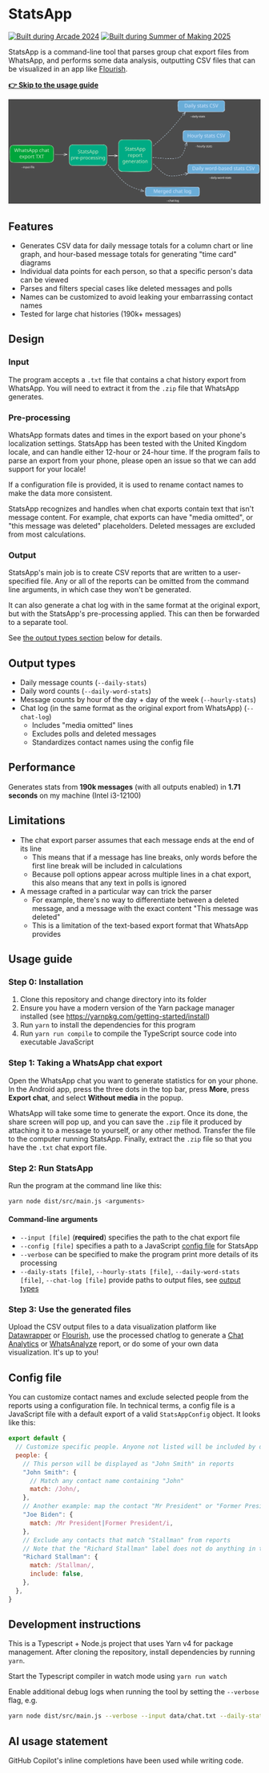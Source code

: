 # StatsApp

[![Built during Arcade 2024](https://badges.api.lorebooks.wiki/badges/hackclub/arcade)](https://hackclub.com/arcade) [![Built during Summer of Making 2025](https://img.shields.io/badge/Built_during-Summer_of_Making_2025-D4B798?labelColor=4D3A4D)](https://summer.hackclub.com/)

StatsApp is a command-line tool that parses group chat export files from WhatsApp, and performs some data analysis, outputting CSV files that can be visualized in an app like [Flourish](https://flourish.studio/).

[**👉 Skip to the usage guide**](#usage-guide)

<picture>
  <source media="(prefers-color-scheme: light)" srcset="./assets/statsapp-v0.2-light.excalidraw.svg">
  <img alt="A diagram showing the inputs and outputs for StatsApp, and their corresponding command-line arguments" src="./assets/statsapp-v0.2.excalidraw.svg">
</picture>

## Features

- Generates CSV data for daily message totals for a column chart or line graph, and hour-based message totals for generating "time card" diagrams
- Individual data points for each person, so that a specific person's data can be viewed
- Parses and filters special cases like deleted messages and polls
- Names can be customized to avoid leaking your embarrassing contact names
- Tested for large chat histories (190k+ messages)

## Design

### Input

The program accepts a `.txt` file that contains a chat history export from WhatsApp. You will need to extract it from the `.zip` file that WhatsApp generates.

### Pre-processing

WhatsApp formats dates and times in the export based on your phone's localization settings. StatsApp has been tested with the United Kingdom locale, and can handle either 12-hour or 24-hour time. If the program fails to parse an export from your phone, please open an issue so that we can add support for your locale!

If a configuration file is provided, it is used to rename contact names to make the data more consistent.

StatsApp recognizes and handles when chat exports contain text that isn't message content. For example, chat exports can have "media omitted", or "this message was deleted" placeholders. Deleted messages are excluded from most calculations.

### Output

StatsApp's main job is to create CSV reports that are written to a user-specified file. Any or all of the reports can be omitted from the command line arguments, in which case they won't be generated.

It can also generate a chat log with in the same format at the original export, but with the StatsApp's pre-processing applied. This can then be forwarded to a separate tool.

See [the output types section](#output-types) below for details.

## Output types

- Daily message counts (`--daily-stats`)
- Daily word counts (`--daily-word-stats`)
- Message counts by hour of the day + day of the week (`--hourly-stats`)
- Chat log (in the same format as the original export from WhatsApp) (`--chat-log`)
  - Includes "media omitted" lines
  - Excludes polls and deleted messages
  - Standardizes contact names using the config file

## Performance

Generates stats from **190k messages** (with all outputs enabled) in **1.71 seconds** on my machine (Intel i3-12100)

<!--
Test command: time yarn node dist/src/main.js --input data/WhatsApp\ Chat\ with\ -\ June\ 2024.txt --config dist/config/config.js --chat-log out/chat-log.txt --daily-stats out/daily-stats.csv --hourly-stats out/hourly.csv --daily-word-stats out/daily-words.csv
Result: 1.71s user 0.17s system 122% cpu 1.535 total
-->

## Limitations

- The chat export parser assumes that each message ends at the end of its line
  - This means that if a message has line breaks, only words before the first line break will be included in calculations
  - Because poll options appear across multiple lines in a chat export, this also means that any text in polls is ignored
- A message crafted in a particular way can trick the parser
  - For example, there's no way to differentiate between a deleted message, and a message with the exact content "This message was deleted"
  - This is a limitation of the text-based export format that WhatsApp provides

## Usage guide

### Step 0: Installation

1. Clone this repository and change directory into its folder
2. Ensure you have a modern version of the Yarn package manager installed (see <https://yarnpkg.com/getting-started/install>)
3. Run `yarn` to install the dependencies for this program
4. Run `yarn run compile` to compile the TypeScript source code into executable JavaScript

### Step 1: Taking a WhatsApp chat export

Open the WhatsApp chat you want to generate statistics for on your phone. In the Android app, press the three dots in the top bar, press **More**, press **Export chat**, and select **Without media** in the popup.

WhatsApp will take some time to generate the export. Once its done, the share screen will pop up, and you can save the `.zip` file it produced by attaching it to a message to yourself, or any other method. Transfer the file to the computer running StatsApp. Finally, extract the `.zip` file so that you have the `.txt` chat export file.

### Step 2: Run StatsApp

Run the program at the command line like this:

```bash
yarn node dist/src/main.js <arguments>
```

#### Command-line arguments

- `--input [file]` (**required**) specifies the path to the chat export file
- `--config [file]` specifies a path to a JavaScript [config file](#config-file) for StatsApp
- `--verbose` can be specified to make the program print more details of its processing
- `--daily-stats [file]`, `--hourly-stats [file]`, `--daily-word-stats [file]`, `--chat-log [file]` provide paths to output files, see [output types](#output-types)

### Step 3: Use the generated files

Upload the CSV output files to a data visualization platform like [Datawrapper](https://www.datawrapper.de) or [Flourish](https://flourish.studio/), use the processed chatlog to generate a [Chat Analytics](https://chatanalytics.app/) or [WhatsAnalyze](https://whatsanalyze.com/) report, or do some of your own data visualization. It's up to you!

## Config file

You can customize contact names and exclude selected people from the reports using a configuration file. In technical terms, a config file is a JavaScript file with a default export of a valid `StatsAppConfig` object. It looks like this:

```js
export default {
  // Customize specific people. Anyone not listed will be included by default.
  people: {
    // This person will be displayed as "John Smith" in reports
    "John Smith": {
      // Match any contact name containing "John"
      match: /John/,
    },
    // Another example: map the contact "Mr President" or "Former President" to "Joe Biden"
    "Joe Biden": {
      match: /Mr President|Former President/i,
    },
    // Exclude any contacts that match "Stallman" from reports
    // Note that the "Richard Stallman" label does not do anything in this case
    "Richard Stallman": {
      match: /Stallman/,
      include: false,
    },
  },
}
```

## Development instructions

This is a Typescript + Node.js project that uses Yarn v4 for package management. After cloning the repository, install dependencies by running `yarn`.

Start the Typescript compiler in watch mode using `yarn run watch`

Enable additional debug logs when running the tool by setting the `--verbose` flag, e.g.

```bash
yarn node dist/src/main.js --verbose --input data/chat.txt --daily-stats out/daily-stats.csv --chat-log out/chat-log.txt
```

## AI usage statement

GitHub Copilot's inline completions have been used while writing code.
